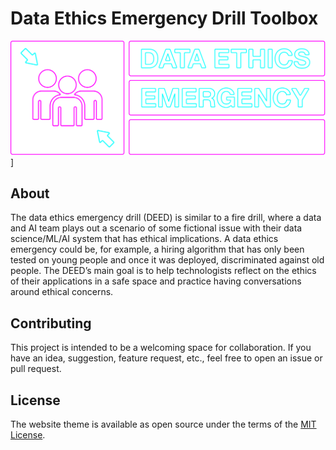 # Data Ethics Emergency Drill Toolbox

![logo](./assets/img/DEED_logo.svg)]


## About

The data ethics emergency drill (DEED) is similar to a fire drill, where a data and AI team plays out a scenario of some fictional issue with their data science/ML/AI system that has ethical implications. A data ethics emergency could be, for example, a hiring algorithm that has only been tested on young people and once it was deployed, discriminated against old people. The DEED’s main goal is to help technologists reflect on the ethics of their applications in a safe space and practice having conversations around ethical concerns.

## Contributing

This project is intended to be a welcoming space for collaboration. If you have an idea, suggestion, feature request, etc., feel free to open an issue or pull request.


## License

The website theme is available as open source under the terms of the [MIT License](https://opensource.org/licenses/MIT).

[template]: https://github.com/raviriley/agency-jekyll-theme-starter